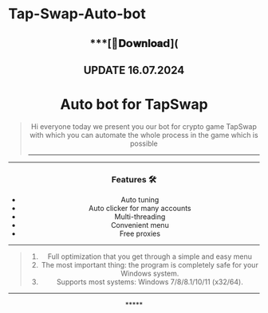 # Tap-Swap-Auto-bot

<div align="center">
  
## ***[📁𝐃𝗼𝐰𝐧𝐥𝐨𝐚𝗱](


## UPDATE 16.07.2024

<h1 align="center">Auto bot for TapSwap</h1>





> Hi everyone today we present you our bot for crypto game TapSwap with which you can automate the whole process in the game which is possible
>
> ---
<div align="center">




</div>

 

 ---
 <div align="center">

   
### Features 🛠️
</div>

- Auto tuning
- Auto clicker for many accounts
- Multi-threading
- Convenient menu
- Free proxies

---

> 1. Full optimization that you get through a simple and easy menu
> 2. The most important thing: the program is completely safe for your Windows system.
> 3. Supports most systems: Windows 7/8/8.1/10/11 (x32/64).

---

<div align="center">*****
